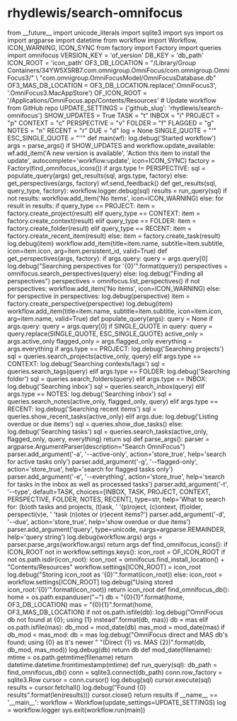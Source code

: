 # rhydlewis/search-omnifocus

 from \_\_future\_\_ import unicode\_literals import sqlite3 import sys import os import argparse import datetime from workflow import Workflow, ICON\_WARNING, ICON\_SYNC from factory import Factory import queries import omnifocus VERSION\_KEY = 'of\_version' DB\_KEY = 'db\_path' ICON\_ROOT = 'icon\_path' OF3\_DB\_LOCATION = "/Library/Group Containers/34YW5XSRB7.com.omnigroup.OmniFocus/com.omnigroup.OmniFocus3/" \ "com.omnigroup.OmniFocusModel/OmniFocusDatabase.db" OF3\_MAS\_DB\_LOCATION = OF3\_DB\_LOCATION.replace\('.OmniFocus3', '.OmniFocus3.MacAppStore'\) OF\_ICON\_ROOT = '/Applications/OmniFocus.app/Contents/Resources' \# Update workflow from GitHub repo UPDATE\_SETTINGS = {'github\_slug': 'rhydlewis/search-omnifocus'} SHOW\_UPDATES = True TASK = "t" INBOX = "i" PROJECT = "p" CONTEXT = "c" PERSPECTIVE = "v" FOLDER = "f" FLAGGED = "g" NOTES = "n" RECENT = "r" DUE = "d" log = None SINGLE\_QUOTE = "'" ESC\_SINGLE\_QUOTE = "''" def main\(wf\): log.debug\('Started workflow'\) args = parse\_args\(\) if SHOW\_UPDATES and workflow.update\_available: wf.add\_item\('A new version is available', 'Action this item to install the update', autocomplete='workflow:update', icon=ICON\_SYNC\) factory = Factory\(find\_omnifocus\_icons\(\)\) if args.type != PERSPECTIVE: sql = populate\_query\(args\) get\_results\(sql, args.type, factory\) else: get\_perspectives\(args, factory\) wf.send\_feedback\(\) def get\_results\(sql, query\_type, factory\): workflow.logger.debug\(sql\) results = run\_query\(sql\) if not results: workflow.add\_item\('No items', icon=ICON\_WARNING\) else: for result in results: if query\_type == PROJECT: item = factory.create\_project\(result\) elif query\_type == CONTEXT: item = factory.create\_context\(result\) elif query\_type == FOLDER: item = factory.create\_folder\(result\) elif query\_type == RECENT: item = factory.create\_recent\_item\(result\) else: item = factory.create\_task\(result\) log.debug\(item\) workflow.add\_item\(title=item.name, subtitle=item.subtitle, icon=item.icon, arg=item.persistent\_id, valid=True\) def get\_perspectives\(args, factory\): if args.query: query = args.query\[0\] log.debug\("Searching perspectives for '{0}'".format\(query\)\) perspectives = omnifocus.search\_perspectives\(query\) else: log.debug\("Finding all perspectives"\) perspectives = omnifocus.list\_perspectives\(\) if not perspectives: workflow.add\_item\('No items', icon=ICON\_WARNING\) else: for perspective in perspectives: log.debug\(perspective\) item = factory.create\_perspective\(perspective\) log.debug\(item\) workflow.add\_item\(title=item.name, subtitle=item.subtitle, icon=item.icon, arg=item.name, valid=True\) def populate\_query\(args\): query = None if args.query: query = args.query\[0\] if SINGLE\_QUOTE in query: query = query.replace\(SINGLE\_QUOTE, ESC\_SINGLE\_QUOTE\) active\_only = args.active\_only flagged\_only = args.flagged\_only everything = args.everything if args.type == PROJECT: log.debug\('Searching projects'\) sql = queries.search\_projects\(active\_only, query\) elif args.type == CONTEXT: log.debug\('Searching contexts/tags'\) sql = queries.search\_tags\(query\) elif args.type == FOLDER: log.debug\('Searching folder'\) sql = queries.search\_folders\(query\) elif args.type == INBOX: log.debug\('Searching inbox'\) sql = queries.search\_inbox\(query\) elif args.type == NOTES: log.debug\('Searching inbox'\) sql = queries.search\_notes\(active\_only, flagged\_only, query\) elif args.type == RECENT: log.debug\('Searching recent items'\) sql = queries.show\_recent\_tasks\(active\_only\) elif args.due: log.debug\('Listing overdue or due items'\) sql = queries.show\_due\_tasks\(\) else: log.debug\('Searching tasks'\) sql = queries.search\_tasks\(active\_only, flagged\_only, query, everything\) return sql def parse\_args\(\): parser = argparse.ArgumentParser\(description="Search OmniFocus"\) parser.add\_argument\('-a', '--active-only', action='store\_true', help='search for active tasks only'\) parser.add\_argument\('-g', '--flagged-only', action='store\_true', help='search for flagged tasks only'\) parser.add\_argument\('-e', '--everything', action='store\_true', help='search for tasks in the inbox as well as processed tasks'\) parser.add\_argument\('-t', '--type', default=TASK, choices=\[INBOX, TASK, PROJECT, CONTEXT, PERSPECTIVE, FOLDER, NOTES, RECENT\], type=str, help='What to search for: \(b\)oth tasks and projects, \(t\)ask, ' '\(p\)roject, \(c\)ontext, \(f\)older, perspecti\(v\)e, ' 'task \(n\)otes or \(r\)ecent items?'\) parser.add\_argument\('-d', '--due', action='store\_true', help='show overdue or due items'\) parser.add\_argument\('query', type=unicode, nargs=argparse.REMAINDER, help='query string'\) log.debug\(workflow.args\) args = parser.parse\_args\(workflow.args\) return args def find\_omnifocus\_icons\(\): if ICON\_ROOT not in workflow.settings.keys\(\): icon\_root = OF\_ICON\_ROOT if not os.path.isdir\(icon\_root\): icon\_root = omnifocus.find\_install\_location\(\) + "Contents/Resources" workflow.settings\[ICON\_ROOT\] = icon\_root log.debug\("Storing icon\_root as '{0}'".format\(icon\_root\)\) else: icon\_root = workflow.settings\[ICON\_ROOT\] log.debug\("Using stored icon\_root:'{0}'".format\(icon\_root\)\) return icon\_root def find\_omnifocus\_db\(\): home = os.path.expanduser\("~"\) db = "{0}{1}".format\(home, OF3\_DB\_LOCATION\) mas = "{0}{1}".format\(home, OF3\_MAS\_DB\_LOCATION\) if not os.path.isfile\(db\): log.debug\("OmniFocus db not found at {0}; using {1} instead".format\(db, mas\)\) db = mas elif os.path.isfile\(mas\): db\_mod = mod\_date\(db\) mas\_mod = mod\_date\(mas\) if db\_mod &lt; mas\_mod: db = mas log.debug\("OmniFocus direct and MAS db's found; using {0} as it's newer " "\(Direct {1} vs. MAS {2}\)".format\(db, db\_mod, mas\_mod\)\) log.debug\(db\) return db def mod\_date\(filename\): mtime = os.path.getmtime\(filename\) return datetime.datetime.fromtimestamp\(mtime\) def run\_query\(sql\): db\_path = find\_omnifocus\_db\(\) conn = sqlite3.connect\(db\_path\) conn.row\_factory = sqlite3.Row cursor = conn.cursor\(\) log.debug\(sql\) cursor.execute\(sql\) results = cursor.fetchall\(\) log.debug\("Found {0} results".format\(len\(results\)\)\) cursor.close\(\) return results if \_\_name\_\_ == '\_\_main\_\_': workflow = Workflow\(update\_settings=UPDATE\_SETTINGS\) log = workflow.logger sys.exit\(workflow.run\(main\)\)

